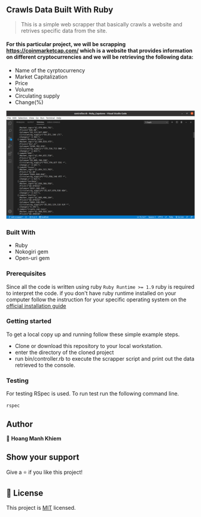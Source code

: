 ## Crawls Data Built With Ruby
> This is a simple web scrapper that   basically crawls a website and retrives  specific data from the site. 

#### For this particular project, we will be scrapping https://coinmarketcap.com/ which is a website that provides information on different cryptocurrencies and we will be retrieving the following data:
- Name of the cyrptocurrency
- Market Capitalization
- Price
- Volume
- Circulating supply
- Change(%)

![Screenshot](https://github.com/hoangmanhkhiem/Crawls-Price-Crypto/blob/main/assests/test2.png)
 
### Built With
- Ruby
- Nokogiri gem
- Open-uri gem

### Prerequisites

Since all the code is written using ruby `Ruby Runtime >= 1.9` ruby is required to interpret the code. if you don't have ruby runtime installed on your computer follow the instruction for your specific operating system on the [official installation guide](https://www.ruby-lang.org/en/documentation/installation/)

### Getting started

To get a local copy up and running follow these simple example steps.

- Clone or download this repository to your local workstation.
- enter the directory of the cloned project
- run bin/controller.rb to execute the scrapper script and print out the data retrieved to the console.

### Testing

For testing RSpec is used. To run test run the following command line.

`rspec`

## Author

👤 **Hoang Manh Khiem**

## Show your support

Give a ⭐️ if you like this project!

## 📝 License

This project is [MIT](lic.url) licensed.

